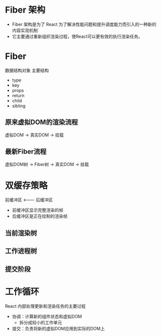 # Fiber 架构 
- Fiber 架构是为了 React 为了解决性能问题和提升调度能力而引入的一种新的内容实现机制
- 它主要通过重新组织渲染过程，使React可以更有效的执行渲染任务。

# Fiber
数据结构对象
主要结构
* type
* key
* props
* return
* child
* sibling

## 原来虚拟DOM的渲染流程
虚拟DOM -> 真实DOM -> 挂载
## 最新Fiber流程
虚拟DOM树 -> Fiber树 -> 真实DOM -> 挂载

# 双缓存策略
前缓冲区 <--- 后缓冲区
* 前缓冲区显示完整渲染的帧
* 后缓冲区是正在绘制的渲染帧

## 当前渲染树
## 工作进程树
## 提交阶段

# 工作循环
React 内部处理更新和渲染任务的主要过程

- 协调：计算新的组件状态和虚拟DOM
    - 拆分成较小的工作单元
- 提交：负责将新的虚拟DOM应用到实际的DOM上